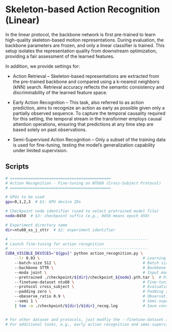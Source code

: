 # Skeleton-based Action Recognition (Linear)

In the linear protocol, the backbone network is first pre-trained to learn high-quality skeleton-based motion representations. During evaluation, the backbone parameters are frozen, and only a linear classifier is trained. This setup isolates the representation quality from downstream optimization, providing a fair assessment of the learned features.

In addition, we provide settings for:

- Action Retrieval – Skeleton-based representations are extracted from the pre-trained backbone and compared using a k-nearest neighbors (kNN) search. Retrieval accuracy reflects the semantic consistency and discriminability of the learned feature space.

- Early Action Recognition – This task, also referred to as action prediction, aims to recognize an action as early as possible given only a partially observed sequence. To capture the temporal causality required for this setting, the temporal stream in the transformer employs causal attention operations, ensuring that predictions at any time step are based solely on past observations.

- Semi-Supervised Action Recognition – Only a subset of the training data is used for fine-tuning, testing the model’s generalization capability under limited supervision.

## Scripts

```bash
# ============================================
# Action Recognition - Fine-tuning on NTU60 (Cross-Subject Protocol)
# ============================================

# GPUs to be used
gpu=0,1,2,3  # $1: GPU device IDs

# Checkpoint node identifier (used to select pretrained model file)
node=0450  # $3: checkpoint suffix (e.g., 0450 means epoch 450)

# Experiment directory name
dir=ntu60_xs_j_sttr  # $2: experiment identifier

# ------------------------------------------------------------
# Launch fine-tuning for action recognition
# ------------------------------------------------------------
CUDA_VISIBLE_DEVICES="${gpu}" python action_recognition.py \
    --lr 0.03 \                                             # Learning rate
    --batch-size 512 \                                      # Batch size
    --backbone STTR \                                       # Backbone architecture (STTR / DSTE)
    --moda joint \                                          # Input modality: joint/motion/bone
    --pretrained ./checkpoint/${dir}/checkpoint_${node}.pth.tar \  # Path to pretrained checkpoint
    --finetune-dataset ntu60 \                              # Fine-tuning dataset
    --protocol cross_subject \                              # Evaluation protocol: cross-subject split
    --padding zero \                                        # Padding 2D Skeleton to 3D Skeleton
    --obeserve_ratio 0.9 \                                  # Observation ratio for early-action recog.
    --semi 1 \                                              # Semi-supervised setting     
    | tee -a ./checkpoint/${dir}/${dir}_recog.log           # Save console output to log file


# For other dataset and protocols, just modfiy the --finetune-dataset and --protocol arguments accordingly.
# For additional tasks, e.g., early action recognition and semi-supervised action recognition, and supported options, please refer to args.help() for details.
```
